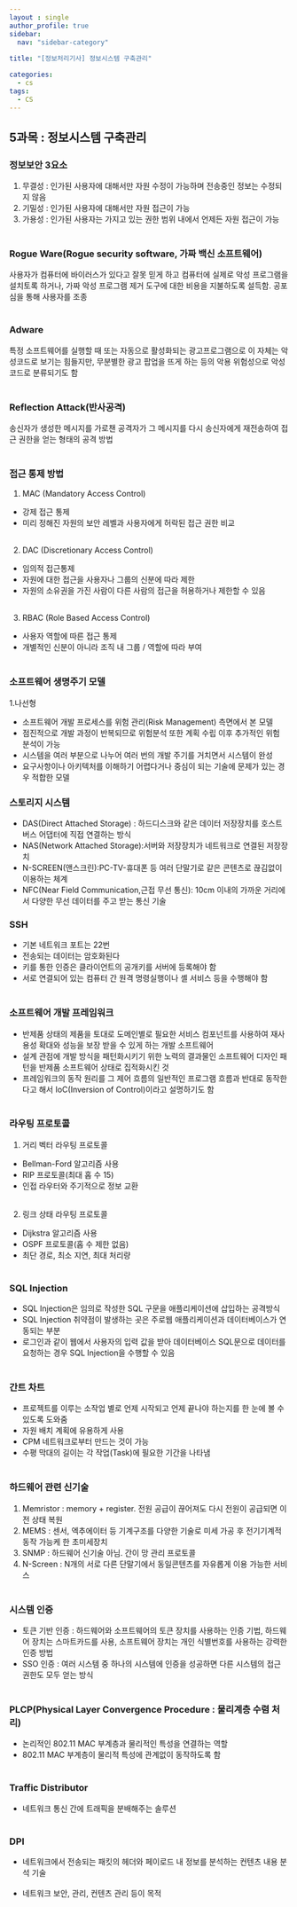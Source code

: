 ```yaml
---
layout : single
author_profile: true
sidebar: 
  nav: "sidebar-category"
  
title: "[정보처리기사] 정보시스템 구축관리"

categories:
  - cs
tags:
  - CS
---
```


## 5과목 : 정보시스템 구축관리

### 정보보안 3요소
1. 무결성 : 인가된 사용자에 대해서만 자원 수정이 가능하며 전송중인 정보는 수정되지 않음<br>
2. 기밀성 : 인가된 사용자에 대해서만 자원 접근이 가능<br>
3. 가용성 : 인가된 사용자는 가지고 있는 권한 범위 내에서 언제든 자원 접근이 가능<br><br>

### Rogue Ware(Rogue security software, 가짜 백신 소프트웨어)
사용자가 컴퓨터에 바이러스가 있다고 잘못 믿게 하고 컴퓨터에 실제로 악성 프로그램을 설치토록 하거나, 가짜 악성 프로그램 제거 도구에 대한 비용을 지불하도록 설득함. 공포심을 통해 사용자를 조종<br><br>

### Adware
특정 소프트웨어를 실행할 때 또는 자동으로 활성화되는 광고프로그램으로 이 자체는 악성코드로 보기는 힘들지만, 무분별한 광고 팝업을 뜨게 하는 등의 악용 위험성으로 악성코드로 분류되기도 함<br><br>

### Reflection Attack(반사공격)
송신자가 생성한 메시지를 가로챈 공격자가 그 메시지를 다시 송신자에게 재전송하여 접근 권한을 얻는 형태의 공격 방법<br><br>

### 접근 통제 방법
1. MAC (Mandatory Access Control)<br>
  - 강제 접근 통제<br>
  - 미리 정해진 자원의 보안 레벨과 사용자에게 허락된 접근 권한 비교<br><br>

2. DAC (Discretionary Access Control)<br>
  - 임의적 접근통제<br>
  - 자원에 대한 접근을 사용자나 그룹의 신분에 따라 제한<br>
  - 자원의 소유권을 가진 사람이 다른 사람의 접근을 허용하거나 제한할 수 있음<br><br>

3. RBAC (Role Based Access Control)<br>
  - 사용자 역할에 따른 접근 통제<br>
  - 개별적인 신분이 아니라 조직 내 그룹 / 역할에 따라 부여<br><br>


### 소프트웨어 생명주기 모델
1.나선형
  - 소프트웨어 개발 프로세스를 위험 관리(Risk Management) 측면에서 본 모델
  - 점진적으로 개발 과정이 반복되므로 위험분석 또한 계획 수립 이후 추가적인 위험 분석이 가능
  - 시스템을 여러 부분으로 나누어 여러 번의 개발 주기를 거치면서 시스템이 완성
  - 요구사항이나 아키텍처를 이해하기 어렵다거나 중심이 되는 기술에 문제가 있는 경우 적합한 모델

### 스토리지 시스템
- DAS(Direct Attached Storage) : 하드디스크와 같은 데이터 저장장치를 호스트 버스 어댑터에 직접 연결하는 방식<br>
- NAS(Network Attached Storage):서버와 저장장치가 네트워크로 연결된 저장장치<br>
- N-SCREEN(앤스크린):PC-TV-휴대폰 등 여러 단말기로 같은 콘텐츠로 끊김없이 이용하는 체계<br>
- NFC(Near Field Communication,근접 무선 통신): 10cm 이내의 가까운 거리에서 다양한 무선 데이터를 주고 받는 통신 기술<br>


### SSH
- 기본 네트워크 포트는 22번<br>
- 전송되는 데이터는 암호화된다<br>
- 키를 통한 인증은 클라이언트의 공개키를 서버에 등록해야 함<br>
- 서로 연결되어 있는 컴퓨터 간 원격 명령실행이나 셸 서비스 등을 수행해야 함<br><br>

### 소프트웨어 개발 프레임워크
- 반제품 상태의 제품을 토대로 도메인별로 필요한 서비스 컴포넌트를 사용하여 재사용성 확대와 성능을 보장 받을 수 있게 하는 개발 소프트웨어<br>
- 설계 관점에 개발 방식을 패턴화시키기 위한 노력의 결과물인 소프트웨어 디자인 패턴을 반제품 소프트웨어 상태로 집적화시킨 것<br>
- 프레임워크의 동작 원리를 그 제어 흐름의 일반적인 프로그램 흐름과 반대로 동작한다고 해서 IoC(Inversion of Control)이라고 설명하기도 함<br><br>

### 라우팅 프로토콜
1. 거리 벡터 라우팅 프로토콜<br>
  - Bellman-Ford 알고리즘 사용<br>
  - RIP 프로토콜(최대 홉 수 15)<br>
  - 인접 라우터와 주기적으로 정보 교환<br><br>

2. 링크 상태 라우팅 프로토콜<br>
  - Dijkstra 알고리즘 사용<br>
  - OSPF 프로토콜(홉 수 제한 없음)<br>
  - 최단 경로, 최소 지연, 최대 처리량 <br><br>

### SQL Injection
- SQL Injection은 임의로 작성한 SQL 구문을 애플리케이션에 삽입하는 공격방식<br>
- SQL Injection 취약점이 발생하는 곳은 주로웹 애플리케이션과 데이터베이스가 연동되는 부분<br>
- 로그인과 같이 웹에서 사용자의 입력 값을 받아 데이터베이스 SQL문으로 데이터를요청하는 경우 SQL Injection을 수행할 수 있음<br><br>

### 간트 차트
- 프로젝트를 이루는 소작업 별로 언제 시작되고 언제 끝나야 하는지를 한 눈에 볼 수 있도록 도와줌<br>
- 자원 배치 계획에 유용하게 사용<br>
- CPM 네트워크로부터 만드는 것이 가능<br>
- 수평 막대의 길이는 각 작업(Task)에 필요한 기간을 나타냄<br><br>

### 하드웨어 관련 신기술
1. Memristor : memory + register. 전원 공급이 끊어져도 다시 전원이 공급되면 이전 상태 복원<br>
2. MEMS : 센서, 엑추에이터 등 기계구조를 다양한 기술로 미세 가공 후 전기기계적 동작 가능케 한 초미세장치<br>
3. SNMP : 하드웨어 신기술 아님. 간이 망 관리 프로토콜<br>
4. N-Screen : N개의 서로 다른 단말기에서 동일콘텐츠를 자유롭게 이용 가능한 서비스<br><br>

### 시스템 인증
- 토큰 기반 인증 : 하드웨어와 소프트웨어의 토큰 장치를 사용하는 인증 기법, 하드웨어 장치는 스마트카드를 사용, 소프트웨어 장치는 개인 식별번호를 사용하는 강력한 인증 방법<br>
- SSO 인증 : 여러 시스템 중 하나의 시스템에 인증을 성공하면 다른 시스템의 접근 권한도 모두 얻는 방식<br><br>

### PLCP(Physical Layer Convergence Procedure : 물리계층 수렴 처리)
  - 논리적인 802.11 MAC 부계층과 물리적인 특성을 연결하는 역할<br>
  - 802.11 MAC 부계층이 물리적 특성에 관계없이 동작하도록 함<br><br>

### Traffic Distributor
  - 네트워크 통신 간에 트래픽을 분배해주는 솔루션<br><br>

### DPI
  - 네트워크에서 전송되는 패킷의 헤더와 페이로드 내 정보를 분석하는 컨텐츠 내용 분석 기술<br><br>
  - 네트워크 보안, 관리, 컨텐츠 관리 등이 목적
